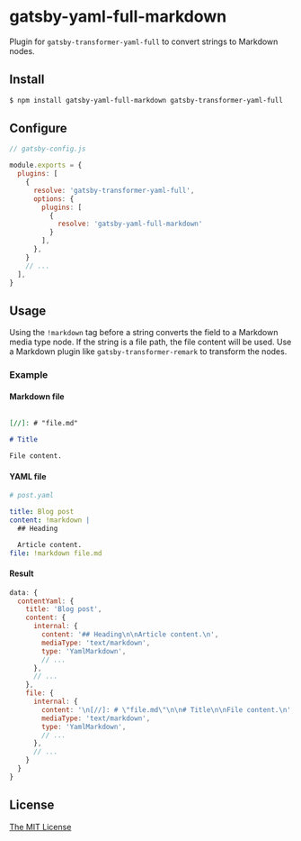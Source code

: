 # gatsby-yaml-full-markdown

Plugin for `gatsby-transformer-yaml-full` to convert strings to Markdown nodes.

## Install

```bash
$ npm install gatsby-yaml-full-markdown gatsby-transformer-yaml-full
```

## Configure

```javascript
// gatsby-config.js

module.exports = {
  plugins: [
    {
      resolve: 'gatsby-transformer-yaml-full',
      options: {
        plugins: [
          {
            resolve: 'gatsby-yaml-full-markdown'
          }
        ],
      },
    }
    // ...
  ],
}
```

## Usage

Using the `!markdown` tag before a string converts the field to a Markdown media
type node. If the string is a file path, the file content will be used. Use a
Markdown plugin like `gatsby-transformer-remark` to transform the nodes.

### Example

#### Markdown file

```markdown

[//]: # "file.md"

# Title

File content.
```

#### YAML file

```yaml
# post.yaml

title: Blog post
content: !markdown |
  ## Heading

  Article content.
file: !markdown file.md
```

#### Result

```javascript
data: {
  contentYaml: {
    title: 'Blog post',
    content: {
      internal: {
        content: '## Heading\n\nArticle content.\n',
        mediaType: 'text/markdown',
        type: 'YamlMarkdown',
        // ...
      },
      // ...
    },
    file: {
      internal: {
        content: '\n[//]: # \"file.md\"\n\n# Title\n\nFile content.\n',
        mediaType: 'text/markdown',
        type: 'YamlMarkdown',
        // ...
      },
      // ...
    }
  }
}
```

## License

[The MIT License][license]

[license]: https://github.com/stldo/gatsby-transformer-yaml-full/blob/master/LICENSE
